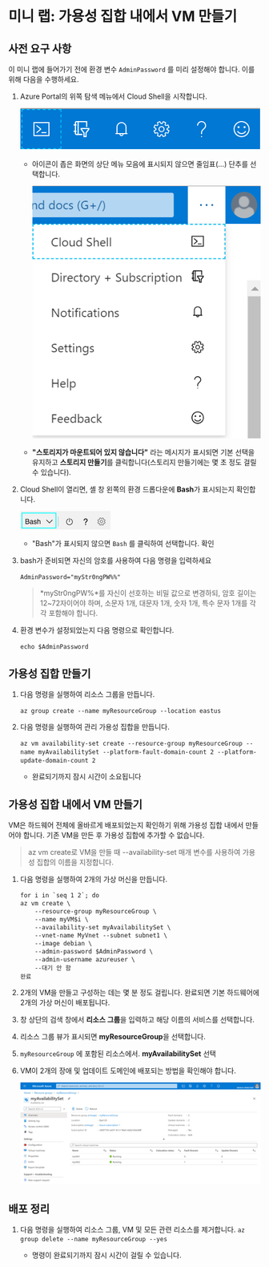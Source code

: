 ﻿# 미니 랩: 가용성 집합 내에서 VM 만들기

## 사전 요구 사항

이 미니 랩에 들어가기 전에 환경 변수 `AdminPassword` 를 미리 설정해야 합니다. 이를 위해 다음을 수행하세요.

1. Azure Portal의 위쪽 탐색 메뉴에서 Cloud Shell을 시작합니다.

    ![Cloud Shell 아이콘이 강조 표시된 Azure Portal 상단 탐색 메뉴](../../Linked_Image_Files/shell-icon.png)

    * 아이콘이 좁은 화면의 상단 메뉴 모음에 표시되지 않으면 줄임표(...) 단추를 선택합니다.

        ![줄임표 단추 아이콘](../../Linked_Image_Files/three-points.png)

    * **"스토리지가 마운트되어 있지 않습니다"** 라는 메시지가 표시되면 기본 선택을 유지하고 **스토리지 만들기**를 클릭합니다(스토리지 만들기에는 몇 초 정도 걸릴 수 있습니다).

1. Cloud Shell이 열리면, 셸 창 왼쪽의 환경 드롭다운에 **Bash**가 표시되는지 확인합니다.

    ![Bash가 표시된 환경 드롭다운.](../../Linked_Image_Files/select_Bash_environment.png)

    * "Bash"가 표시되지 않으면 `Bash` 를 클릭하여 선택합니다. 확인

1. bash가 준비되면 자신의 암호를 사용하여 다음 명령을 입력하세요

    `
    AdminPassword="myStr0ngPW%%"
    `

    > *myStr0ngPW%*를 자신이 선호하는 비밀 값으로 변경하되, 암호 길이는 12~72자이어야 하며, 소문자 1개, 대문자 1개, 숫자 1개, 특수 문자 1개를 각각 포함해야 합니다. 
    
1. 환경 변수가 설정되었는지 다음 명령으로 확인합니다.

    `
    echo $AdminPassword
    `


## 가용성 집합 만들기

1. 다음 명령을 실행하여 리소스 그룹을 만듭니다. 

    `az group create --name myResourceGroup --location eastus`

1. 다음 명령을 실행하여 관리 가용성 집합을 만듭니다. 

    `az vm availability-set create --resource-group myResourceGroup --name myAvailabilitySet --platform-fault-domain-count 2 --platform-update-domain-count 2`
    * 완료되기까지 잠시 시간이 소요됩니다

## 가용성 집합 내에서 VM 만들기

VM은 하드웨어 전체에 올바르게 배포되었는지 확인하기 위해 가용성 집합 내에서 만들어야 합니다. 기존 VM을 만든 후 가용성 집합에 추가할 수 없습니다.

> az vm create로 VM을 만들 때 --availability-set 매개 변수를 사용하여 가용성 집합의 이름을 지정합니다.

1. 다음 명령을 실행하여 2개의 가상 머신을 만듭니다.

    ```
    for i in `seq 1 2`; do
    az vm create \
        --resource-group myResourceGroup \
        --name myVM$i \
        --availability-set myAvailabilitySet \
        --vnet-name MyVnet --subnet subnet1 \
        --image debian \
        --admin-password $AdminPassword \
        --admin-username azureuser \
        --대기 안 함
    완료
    ```

1. 2개의 VM을 만들고 구성하는 데는 몇 분 정도 걸립니다. 완료되면 기본 하드웨어에 2개의 가상 머신이 배포됩니다.

1. 창 상단의 검색 창에서 **리소스 그룹**을 입력하고 해당 이름의 서비스를 선택합니다.

1. 리소스 그룹 뷰가 표시되면 **myResourceGroup**을 선택합니다.

1. `myResourceGroup` 에 포함된 리소스에서. **myAvailabilitySet** 선택

1. VM이 2개의 장애 및 업데이트 도메인에 배포되는 방법을 확인해야 합니다.

    ![새 가용성 집합을 보여주는 Azure Portal UI.](../../Linked_Image_Files/myResourceGroups_myAvailabilitySet.png)

## 배포 정리

1. 다음 명령을 실행하여 리소스 그룹, VM 및 모든 관련 리소스를 제거합니다. `az group delete --name myResourceGroup --yes`

    * 명령이 완료되기까지 잠시 시간이 걸릴 수 있습니다.
